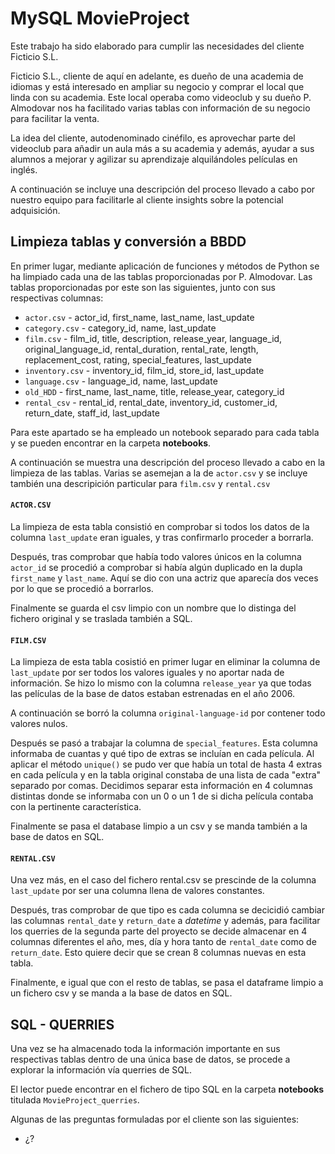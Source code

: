 # MySQL MovieProject

Este trabajo ha sido elaborado para cumplir las necesidades del cliente Ficticio S.L.

Ficticio S.L., cliente de aquí en adelante, es dueño de una academia de idiomas y está interesado en ampliar su negocio y comprar el local que linda con su academia. Este local operaba como videoclub y su dueño P. Almodovar nos ha facilitado varias tablas con información de su negocio para facilitar la venta. 

La idea del cliente, autodenominado cinéfilo, es aprovechar parte del videoclub para añadir un aula más a su academia y además, ayudar a sus alumnos a mejorar y agilizar su aprendizaje alquilándoles películas en inglés.

A continuación se incluye una descripción del proceso llevado a cabo por nuestro equipo para facilitarle al cliente insights sobre la potencial adquisición.

## Limpieza tablas y conversión a BBDD

En primer lugar, mediante aplicación de funciones y métodos de Python se ha limpiado cada una de las tablas proporcionadas por P. Almodovar. Las tablas proporcionadas por este son las siguientes, junto con sus respectivas columnas:

* ``actor.csv`` - actor_id, first_name, last_name, last_update
* ``category.csv`` - category_id, name, last_update
* ``film.csv`` - film_id, title, description, release_year,	language_id, original_language_id, rental_duration,	rental_rate, length, replacement_cost, rating, special_features, last_update
* ``inventory.csv`` - inventory_id,	film_id, store_id, last_update
* ``language.csv`` - language_id, name, last_update
* ``old_HDD`` - first_name, last_name, title, release_year, category_id
* ``rental_csv`` - rental_id, rental_date, inventory_id, customer_id, return_date, staff_id, last_update

Para este apartado se ha empleado un notebook separado para cada tabla y se pueden encontrar en la carpeta **notebooks**.

A continuación se muestra una descripción del proceso llevado a cabo en la limpieza de las tablas. Varias se asemejan a la de `actor.csv` y se incluye también una descripición particular para `film.csv` y `rental.csv`

#### `ACTOR.CSV`
La limpieza de esta tabla consistió en comprobar si todos los datos de la columna ``last_update`` eran iguales, y tras confirmarlo proceder a borrarla.

Después, tras comprobar que había todo valores únicos en la columna ``actor_id`` se procedió a comprobar si había algún duplicado en la dupla `first_name` y `last_name`. Aquí se dio con una actriz que aparecía dos veces por lo que se procedió a borrarlos.

Finalmente se guarda el csv limpio con un nombre que lo distinga del fichero original y se traslada también a SQL.

#### `FILM.CSV`
La limpieza de esta tabla cosistió en primer lugar en eliminar la columna de ``last_update`` por ser todos los valores iguales y no aportar nada de información. Se hizo lo mismo con la columna `release_year` ya que todas las películas de la base de datos estaban estrenadas en el año 2006.

A continuación se borró la columna `original-language-id` por contener todo valores nulos.

Después se pasó a trabajar la columna de `special_features`. Esta columna informaba de cuantas y qué tipo de extras se incluían en cada película. Al aplicar el método `unique()` se pudo ver que había un total de hasta 4 extras en cada película y en la tabla original constaba de una lista de cada "extra" separado por comas. Decidimos separar esta información en 4 columnas distintas donde se informaba con un 0 o un 1 de si dicha película contaba con la pertinente característica. 

Finalmente se pasa el database limpio a un csv y se manda también a la base de datos en SQL.

#### `RENTAL.CSV`
Una vez más, en el caso del fichero rental.csv se prescinde de la columna `last_update` por ser una columna llena de valores constantes.

Después, tras comprobar de que tipo es cada columna se decicidió cambiar las columnas `rental_date` y `return_date` a *datetime* y además, para facilitar los querries de la segunda parte del proyecto se decide almacenar en 4 columnas diferentes el año, mes, día y hora tanto de `rental_date` como de `return_date`. Esto quiere decir que se crean 8 columnas nuevas en esta tabla. 

Finalmente, e igual que con el resto de tablas, se pasa el dataframe limpio a un fichero csv y se manda a la base de datos en SQL.

## SQL - QUERRIES
Una vez se ha almacenado toda la información importante en sus respectivas tablas dentro de una única base de datos, se procede a explorar la información vía querries de SQL.

El lector puede encontrar en el fichero de tipo SQL en la carpeta **notebooks** titulada `MovieProject_querries`.

Algunas de las preguntas formuladas por el cliente son las siguientes:

* ¿?

